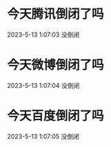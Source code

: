 # 今天腾讯倒闭了吗

2023-5-13 1:07:03 没倒闭

# 今天微博倒闭了吗

2023-5-13 1:07:04 没倒闭

# 今天百度倒闭了吗

2023-5-13 1:07:05 没倒闭

